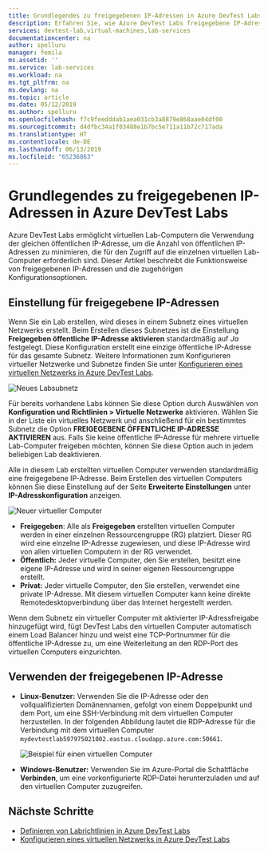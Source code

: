 ```yaml
---
title: Grundlegendes zu freigegebenen IP-Adressen in Azure DevTest Labs | Microsoft-Dokumentation
description: Erfahren Sie, wie Azure DevTest Labs freigegebene IP-Adressen verwendet, um die Anzahl von öffentlichen IP-Adressen zu minimieren, die für den Zugriff auf die virtuellen Computer Ihres Labs erforderlich sind.
services: devtest-lab,virtual-machines,lab-services
documentationcenter: na
author: spelluru
manager: femila
ms.assetid: ''
ms.service: lab-services
ms.workload: na
ms.tgt_pltfrm: na
ms.devlang: na
ms.topic: article
ms.date: 05/12/2019
ms.author: spelluru
ms.openlocfilehash: f7c9feedddab1aea031cb3a8879e868aae04df00
ms.sourcegitcommit: d4dfbc34a1f03488e1b7bc5e711a11b72c717ada
ms.translationtype: HT
ms.contentlocale: de-DE
ms.lasthandoff: 06/13/2019
ms.locfileid: "65236863"
---
```

# <a name="understand-shared-ip-addresses-in-azure-devtest-labs"></a>Grundlegendes zu freigegebenen IP-Adressen in Azure DevTest Labs

Azure DevTest Labs ermöglicht virtuellen Lab-Computern die Verwendung der gleichen öffentlichen IP-Adresse, um die Anzahl von öffentlichen IP-Adressen zu minimieren, die für den Zugriff auf die einzelnen virtuellen Lab-Computer erforderlich sind.  Dieser Artikel beschreibt die Funktionsweise von freigegebenen IP-Adressen und die zugehörigen Konfigurationsoptionen.

## <a name="shared-ip-setting"></a>Einstellung für freigegebene IP-Adressen

Wenn Sie ein Lab erstellen, wird dieses in einem Subnetz eines virtuellen Netzwerks erstellt.  Beim Erstellen dieses Subnetzes ist die Einstellung **Freigegeben öffentliche IP-Adresse aktivieren** standardmäßig auf *Ja* festgelegt.  Diese Konfiguration erstellt eine einzige öffentliche IP-Adresse für das gesamte Subnetz.  Weitere Informationen zum Konfigurieren virtueller Netzwerke und Subnetze finden Sie unter [Konfigurieren eines virtuellen Netzwerks in Azure DevTest Labs](devtest-lab-configure-vnet.md).

![Neues Labsubnetz](media/devtest-lab-shared-ip/lab-subnet.png)

Für bereits vorhandene Labs können Sie diese Option durch Auswählen von **Konfiguration und Richtlinien > Virtuelle Netzwerke** aktivieren. Wählen Sie in der Liste ein virtuelles Netzwerk und anschließend für ein bestimmtes Subnetz die Option **FREIGEGEBENE ÖFFENTLICHE IP-ADRESSE AKTIVIEREN** aus. Falls Sie keine öffentliche IP-Adresse für mehrere virtuelle Lab-Computer freigeben möchten, können Sie diese Option auch in jedem beliebigen Lab deaktivieren.

Alle in diesem Lab erstellten virtuellen Computer verwenden standardmäßig eine freigegebene IP-Adresse.  Beim Erstellen des virtuellen Computers können Sie diese Einstellung auf der Seite **Erweiterte Einstellungen** unter **IP-Adresskonfiguration** anzeigen.

![Neuer virtueller Computer](media/devtest-lab-shared-ip/new-vm.png)

- **Freigegeben**: Alle als **Freigegeben** erstellten virtuellen Computer werden in einer einzelnen Ressourcengruppe (RG) platziert. Dieser RG wird eine einzelne IP-Adresse zugewiesen, und diese IP-Adresse wird von allen virtuellen Computern in der RG verwendet.
- **Öffentlich:** Jeder virtuelle Computer, den Sie erstellen, besitzt eine eigene IP-Adresse und wird in seiner eigenen Ressourcengruppe erstellt.
- **Privat:** Jeder virtuelle Computer, den Sie erstellen, verwendet eine private IP-Adresse. Mit diesem virtuellen Computer kann keine direkte Remotedesktopverbindung über das Internet hergestellt werden.

Wenn dem Subnetz ein virtueller Computer mit aktivierter IP-Adressfreigabe hinzugefügt wird, fügt DevTest Labs den virtuellen Computer automatisch einem Load Balancer hinzu und weist eine TCP-Portnummer für die öffentliche IP-Adresse zu, um eine Weiterleitung an den RDP-Port des virtuellen Computers einzurichten.  

## <a name="using-the-shared-ip"></a>Verwenden der freigegebenen IP-Adresse

- **Linux-Benutzer:** Verwenden Sie die IP-Adresse oder den vollqualifizierten Domänennamen, gefolgt von einem Doppelpunkt und dem Port, um eine SSH-Verbindung mit dem virtuellen Computer herzustellen. In der folgenden Abbildung lautet die RDP-Adresse für die Verbindung mit dem virtuellen Computer `mydevtestlab597975021002.eastus.cloudapp.azure.com:50661`.

  ![Beispiel für einen virtuellen Computer](media/devtest-lab-shared-ip/vm-info.png)

- **Windows-Benutzer:** Verwenden Sie im Azure-Portal die Schaltfläche **Verbinden**, um eine vorkonfigurierte RDP-Datei herunterzuladen und auf den virtuellen Computer zuzugreifen.

## <a name="next-steps"></a>Nächste Schritte

* [Definieren von Labrichtlinien in Azure DevTest Labs](devtest-lab-set-lab-policy.md)
* [Konfigurieren eines virtuellen Netzwerks in Azure DevTest Labs](devtest-lab-configure-vnet.md)





